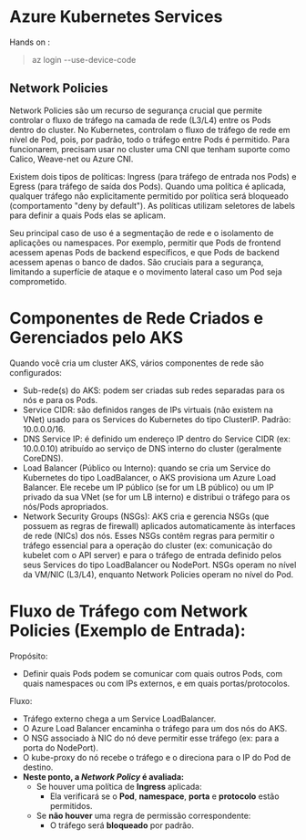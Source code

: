 # Azure Kubernetes Services
Hands on : 

> az login --use-device-code

## Network Policies

Network Policies são um recurso de segurança crucial que permite controlar o fluxo de tráfego na camada de rede (L3/L4) entre os Pods dentro do cluster. No Kubernetes, controlam o fluxo de tráfego de rede em nível de Pod, pois, por padrão, todo o tráfego entre Pods é permitido. Para funcionarem, precisam usar no cluster uma CNI que tenham suporte como Calico, Weave-net ou Azure CNI.

Existem dois tipos de políticas: Ingress (para tráfego de entrada nos Pods) e Egress (para tráfego de saída dos Pods). Quando uma política é aplicada, qualquer tráfego não explicitamente permitido por política será bloqueado (comportamento "deny by default"). As políticas utilizam seletores de labels para definir a quais Pods elas se aplicam.

Seu principal caso de uso é a segmentação de rede e o isolamento de aplicações ou namespaces. Por exemplo, permitir que Pods de frontend acessem apenas Pods de backend específicos, e que Pods de backend acessem apenas o banco de dados. São cruciais para a segurança, limitando a superfície de ataque e o movimento lateral caso um Pod seja comprometido.

# Componentes de Rede Criados e Gerenciados pelo AKS

Quando você cria um cluster AKS, vários componentes de rede são configurados:

- Sub-rede(s) do AKS: podem ser criadas sub redes separadas para os nós e para os Pods.
- Service CIDR: são definidos ranges de IPs virtuais (não existem na VNet) usado para os Services do Kubernetes do tipo ClusterIP. Padrão: 10.0.0.0/16.
- DNS Service IP: é definido um endereço IP dentro do Service CIDR (ex: 10.0.0.10) atribuído ao serviço de DNS interno do cluster (geralmente CoreDNS).
- Load Balancer (Público ou Interno): quando se cria um Service do Kubernetes do tipo LoadBalancer, o AKS provisiona um Azure Load Balancer. Ele recebe um IP público (se for um LB público) ou um IP privado da sua VNet (se for um LB interno) e distribui o tráfego para os nós/Pods apropriados.
- Network Security Groups (NSGs): AKS cria e gerencia NSGs (que possuem as regras de firewall) aplicados automaticamente às interfaces de rede (NICs) dos nós.
Esses NSGs contêm regras para permitir o tráfego essencial para a operação do cluster (ex: comunicação do kubelet com o API server) e para o tráfego de entrada definido pelos seus Services do tipo LoadBalancer ou NodePort. NSGs operam no nível da VM/NIC (L3/L4), enquanto Network Policies operam no nível do Pod.

# Fluxo de Tráfego com Network Policies (Exemplo de Entrada):

Propósito:
- Definir quais Pods podem se comunicar com quais outros Pods, com quais namespaces ou com IPs externos, e em quais portas/protocolos.

Fluxo:
- Tráfego externo chega a um Service LoadBalancer.
- O Azure Load Balancer encaminha o tráfego para um dos nós do AKS.
- O NSG associado à NIC do nó deve permitir esse tráfego (ex: para a porta do NodePort).
- O kube-proxy do nó recebe o tráfego e o direciona para o IP do Pod de destino.
- **Neste ponto, a *Network Policy* é avaliada:**
  - Se houver uma política de **Ingress** aplicada:
    - Ela verificará se o **Pod**, **namespace**, **porta** e **protocolo** estão permitidos.
  - Se **não houver** uma regra de permissão correspondente:
    - O tráfego será **bloqueado** por padrão.

